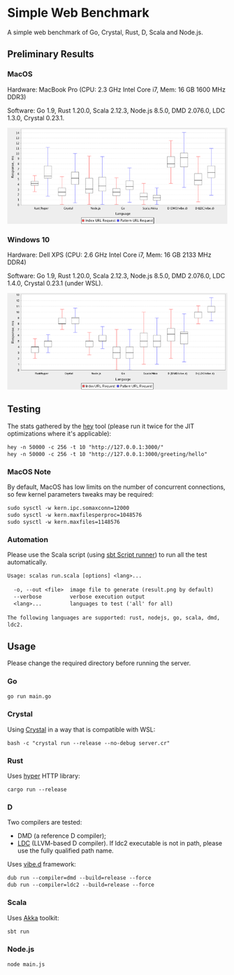 # Simple Web Benchmark

A simple web benchmark of Go, Crystal, Rust, D, Scala and Node.js.

## Preliminary Results

### MacOS

Hardware: MacBook Pro (CPU: 2.3 GHz Intel Core i7, Mem: 16 GB 1600 MHz DDR3)

Software: Go 1.9, Rust 1.20.0, Scala 2.12.3, Node.js 8.5.0, DMD 2.076.0,
LDC 1.3.0, Crystal 0.23.1.

![](results/mac.png?raw=true)

### Windows 10

Hardware: Dell XPS (CPU: 2.6 GHz Intel Core i7, Mem: 16 GB 2133 MHz DDR4)

Software: Go 1.9, Rust 1.20.0, Scala 2.12.3, Node.js 8.5.0, DMD 2.076.0,
LDC 1.4.0, Crystal 0.23.1 (under WSL).

![](results/win.png?raw=true)

## Testing

The stats gathered by the [hey](https://github.com/rakyll/hey) tool (please run it twice for
the JIT optimizations where it's applicable):

    hey -n 50000 -c 256 -t 10 "http://127.0.0.1:3000/"
    hey -n 50000 -c 256 -t 10 "http://127.0.0.1:3000/greeting/hello"

### MacOS Note

By default, MacOS has low limits on the number of concurrent connections, so
few kernel parameters tweaks may be required:

    sudo sysctl -w kern.ipc.somaxconn=12000
    sudo sysctl -w kern.maxfilesperproc=1048576
    sudo sysctl -w kern.maxfiles=1148576

### Automation

Please use the Scala script
(using [sbt Script runner](http://www.scala-sbt.org/1.x/docs/Scripts.html#sbt+Script+runner))
to run all the test automatically.

    Usage: scalas run.scala [options] <lang>...

      -o, --out <file>  image file to generate (result.png by default)
      --verbose         verbose execution output
      <lang>...         languages to test ('all' for all)

    The following languages are supported: rust, nodejs, go, scala, dmd, ldc2.

## Usage

Please change the required directory before running the server.

### Go

    go run main.go

### Crystal

Using [Crystal](https://crystal-lang.org/docs/installation/) in a way that is compatible
with WSL:

    bash -c "crystal run --release --no-debug server.cr"

### Rust

Uses [hyper](https://hyper.rs) HTTP library:

    cargo run --release

### D

Two compilers are tested:

 - DMD (a reference D compiler);
 - [LDC](https://github.com/ldc-developers/ldc#installation) (LLVM-based D compiler).
If ldc2 executable is not in path, please use the fully qualified path name.

Uses [vibe.d](http://vibed.org) framework:

    dub run --compiler=dmd --build=release --force
    dub run --compiler=ldc2 --build=release --force

### Scala

Uses [Akka](http://akka.io) toolkit:

    sbt run

### Node.js

    node main.js
